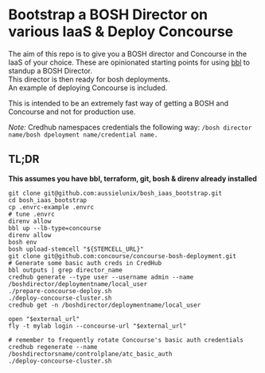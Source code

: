# Bootstrap a BOSH Director on various IaaS & Deploy Concourse

The aim of this repo is to give you a BOSH director and Concourse in the IaaS of your choice.
These are opinionated starting points for using [bbl](https://github.com/cloudfoundry/bosh-bootloader/) to standup a BOSH Director.  
This director is then ready for bosh deployments.   
An example of deploying Concourse is included.  

This is intended to be an extremely fast way of getting a BOSH and Concourse and not for production use.

*Note:* Credhub namespaces credentials the following way: `/bosh director name/bosh dpeloyment name/credential name.`

## TL;DR

**This assumes you have bbl, terraform, git, bosh & direnv already installed**

```
git clone git@github.com:aussielunix/bosh_iaas_bootstrap.git
cd bosh_iaas_bootstrap
cp .envrc-example .envrc
# tune .envrc
direnv allow
bbl up --lb-type=concourse
direnv allow
bosh env
bosh upload-stemcell "${STEMCELL_URL}"
git clone git@github.com:concourse/concourse-bosh-deployment.git
# Generate some basic auth creds in CredHub
bbl outputs | grep director_name
credhub generate --type user --username admin --name /boshdirector/deploymentname/local_user
./prepare-concourse-deploy.sh
./deploy-concourse-cluster.sh
credhub get -n /boshdirector/deploymentname/local_user

open "$external_url"
fly -t mylab login --concourse-url "$external_url"

# remember to frequently rotate Concourse's basic auth credentials
credhub regenerate --name /boshdirectorsname/controlplane/atc_basic_auth
./deploy-concourse-cluster.sh

```

